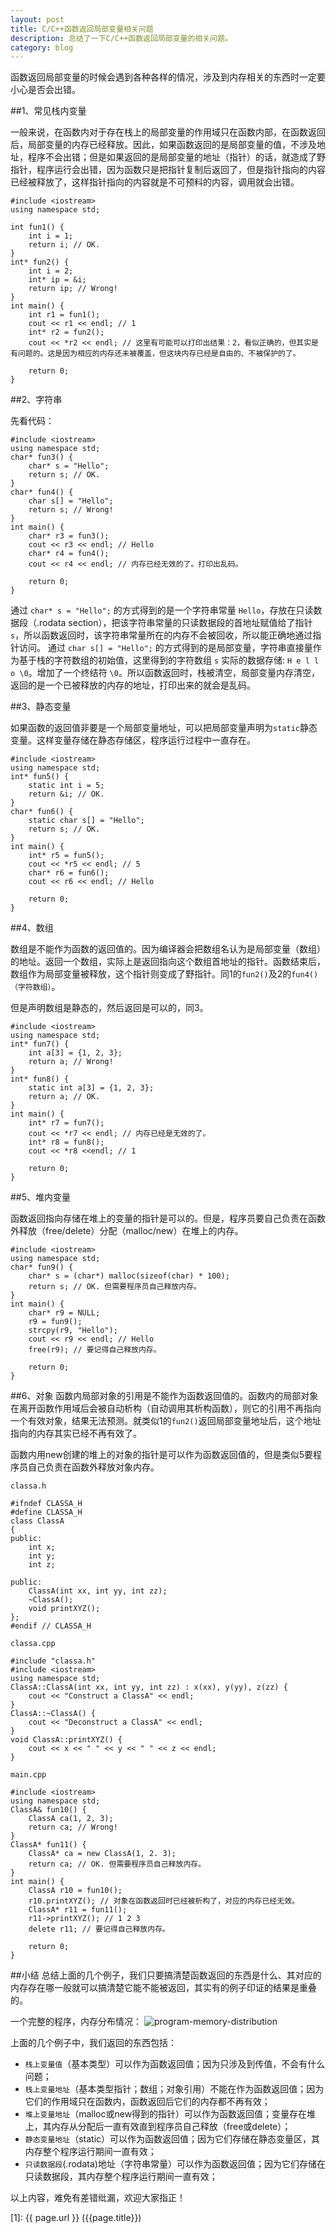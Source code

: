 ```yaml
---
layout: post
title: C/C++函数返回局部变量相关问题
description: 总结了一下C/C++函数返回局部变量的相关问题。
category: blog
---
```


函数返回局部变量的时候会遇到各种各样的情况，涉及到内存相关的东西时一定要小心是否会出错。

##1、常见栈内变量

一般来说，在函数内对于存在栈上的局部变量的作用域只在函数内部，在函数返回后，局部变量的内存已经释放。因此，如果函数返回的是局部变量的值，不涉及地址，程序不会出错；但是如果返回的是局部变量的地址（指针）的话，就造成了野指针，程序运行会出错，因为函数只是把指针复制后返回了，但是指针指向的内容已经被释放了，这样指针指向的内容就是不可预料的内容，调用就会出错。

	#include <iostream>
	using namespace std;
	
	int fun1() {
	    int i = 1;
	    return i; // OK.
	}
	int* fun2() {
	    int i = 2;
	    int* ip = &i;
	    return ip; // Wrong!
	}
	int main() {
	    int r1 = fun1();
	    cout << r1 << endl; // 1
	    int* r2 = fun2();
	    cout << *r2 << endl; // 这里有可能可以打印出结果：2，看似正确的，但其实是有问题的。这是因为相应的内存还未被覆盖，但这块内存已经是自由的、不被保护的了。
	
	    return 0;
	}


##2、字符串

先看代码：

	#include <iostream>
	using namespace std;
	char* fun3() {
	    char* s = "Hello";
	    return s; // OK.
	}
	char* fun4() {
	    char s[] = "Hello";
	    return s; // Wrong!
	}
	int main() {
	    char* r3 = fun3();
	    cout << r3 << endl; // Hello
	    char* r4 = fun4();
	    cout << r4 << endl; // 内存已经无效的了。打印出乱码。
	
	    return 0;
	}




通过 `char* s = "Hello";` 的方式得到的是一个字符串常量 `Hello`，存放在只读数据段（.rodata section），把该字符串常量的只读数据段的首地址赋值给了指针 `s`，所以函数返回时，该字符串常量所在的内存不会被回收，所以能正确地通过指针访问。
通过 `char s[] = "Hello";` 的方式得到的是局部变量，字符串直接量作为基于栈的字符数组的初始值，这里得到的字符数组 `s` 实际的数据存储: `H e l l o \0`。增加了一个终结符 `\0`。所以函数返回时，栈被清空，局部变量内存清空，返回的是一个已被释放的内存的地址，打印出来的就会是乱码。

##3、静态变量

如果函数的返回值非要是一个局部变量地址，可以把局部变量声明为`static`静态变量。这样变量存储在静态存储区，程序运行过程中一直存在。

	#include <iostream>
	using namespace std;
	int* fun5() {
	    static int i = 5;
	    return &i; // OK.
	}
	char* fun6() {
	    static char s[] = "Hello";
	    return s; // OK.
	}
	int main() {
	    int* r5 = fun5();
	    cout << *r5 << endl; // 5
	    char* r6 = fun6();
	    cout << r6 << endl; // Hello
	
	    return 0;
	}



##4、数组

数组是不能作为函数的返回值的。因为编译器会把数组名认为是局部变量（数组）的地址。返回一个数组，实际上是返回指向这个数组首地址的指针。函数结束后，数组作为局部变量被释放，这个指针则变成了野指针。同1的`fun2()`及2的`fun4()（字符数组）`。

但是声明数组是静态的，然后返回是可以的，同3。

	#include <iostream>
	using namespace std;
	int* fun7() {
	    int a[3] = {1, 2, 3};
	    return a; // Wrong!
	}
	int* fun8() {
	    static int a[3] = {1, 2, 3};
	    return a; // OK.
	}
	int main() {
	    int* r7 = fun7();
	    cout << *r7 << endl; // 内存已经是无效的了。
	    int* r8 = fun8();
	    cout << *r8 <<endl; // 1
	
	    return 0;
	}



##5、堆内变量

函数返回指向存储在堆上的变量的指针是可以的。但是，程序员要自己负责在函数外释放（free/delete）分配（malloc/new）在堆上的内存。

	#include <iostream>
	using namespace std;
	char* fun9() {
	    char* s = (char*) malloc(sizeof(char) * 100);
	    return s; // OK. 但需要程序员自己释放内存。
	}
	int main() {
	    char* r9 = NULL;
	    r9 = fun9();
	    strcpy(r9, "Hello");
	    cout << r9 << endl; // Hello
	    free(r9); // 要记得自己释放内存。
	
	    return 0;
	}


##6、对象
函数内局部对象的引用是不能作为函数返回值的。函数内的局部对象在离开函数作用域后会被自动析构（自动调用其析构函数），则它的引用不再指向一个有效对象，结果无法预测。就类似1的`fun2()`返回局部变量地址后，这个地址指向的内存其实已经不再有效了。

函数内用new创建的堆上的对象的指针是可以作为函数返回值的，但是类似5要程序员自己负责在函数外释放对象内存。


`classa.h`

	#ifndef CLASSA_H
	#define CLASSA_H
	class ClassA
	{
	public:
	    int x;
	    int y;
	    int z;
	
	public:
	    ClassA(int xx, int yy, int zz);
	    ~ClassA();
	    void printXYZ();
	};
	#endif // CLASSA_H

`classa.cpp`

	#include "classa.h"
	#include <iostream>
	using namespace std;
	ClassA::ClassA(int xx, int yy, int zz) : x(xx), y(yy), z(zz) {
	    cout << "Construct a ClassA" << endl;
	}
	ClassA::~ClassA() {
	    cout << "Deconstruct a ClassA" << endl;
	}
	void ClassA::printXYZ() {
	    cout << x << " " << y << " " << z << endl;
	}

`main.cpp`

	#include <iostream>
	using namespace std;
	ClassA& fun10() {
	    ClassA ca(1, 2, 3);
	    return ca; // Wrong!
	}
	ClassA* fun11() {
	    ClassA* ca = new ClassA(1, 2. 3);
	    return ca; // OK. 但需要程序员自己释放内存。
	}
	int main() {
	    ClassA r10 = fun10();
	    r10.printXYZ(); // 对象在函数返回时已经被析构了，对应的内存已经无效。
	    ClassA* r11 = fun11();
	    r11->printXYZ(); // 1 2 3
	    delete r11; // 要记得自己释放内存。
	
	    return 0;
	}



##小结
总结上面的几个例子，我们只要搞清楚函数返回的东西是什么、其对应的内存存在哪一般就可以搞清楚它能不能被返回，其实有的例子印证的结果是重叠的。

一个完整的程序，内存分布情况：
<img src="/images/function-returns/program-memory-distribution.png" alt="program-memory-distribution">

上面的几个例子中，我们返回的东西包括：

- `栈上变量值`（基本类型）可以作为函数返回值；因为只涉及到传值，不会有什么问题；
- `栈上变量地址`（基本类型指针；数组；对象引用）不能在作为函数返回值；因为它们的作用域只在函数内，函数返回后它们的内存都不再有效；
- `堆上变量地址`（malloc或new得到的指针）可以作为函数返回值；变量存在堆上，其内存从分配后一直有效直到程序员自己释放（free或delete）；
- `静态变量地址`（static）可以作为函数返回值；因为它们存储在静态变量区，其内存整个程序运行期间一直有效；
- `只读数据段`(.rodata)地址（字符串常量）可以作为函数返回值；因为它们存储在只读数据段，其内存整个程序运行期间一直有效；

以上内容，难免有差错纰漏，欢迎大家指正！


[SamirChen]: http://samirchen.com "SamirChen"
[1]: {{ page.url }} ({{page.title}})

